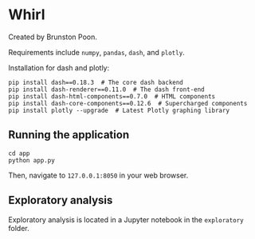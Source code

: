# Whirl

Created by Brunston Poon.

Requirements include `numpy`, `pandas`, `dash`, and `plotly`.

Installation for dash and plotly:
```
pip install dash==0.18.3  # The core dash backend
pip install dash-renderer==0.11.0  # The dash front-end
pip install dash-html-components==0.7.0  # HTML components
pip install dash-core-components==0.12.6  # Supercharged components
pip install plotly --upgrade  # Latest Plotly graphing library
```

## Running the application

```
cd app
python app.py
```

Then, navigate to `127.0.0.1:8050` in your web browser.

## Exploratory analysis

Exploratory analysis is located in a Jupyter notebook in the `exploratory` folder.
